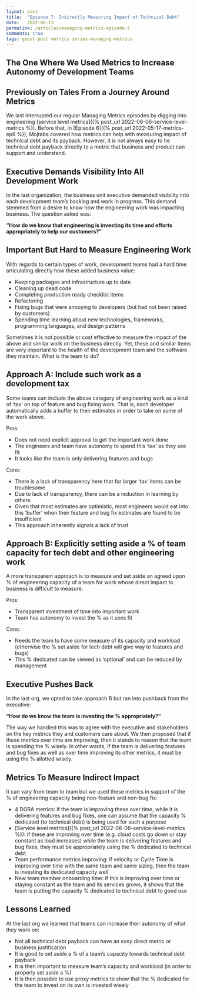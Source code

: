 ```yaml
---
layout: post
title:  "Episode 7: Indirectly Measuring Impact of Technical Debt"
date:   2022-06-13
permalink: /articles/managing-metrics-episode-7
comments: true
tags: guest-post metrics series-managing-metrics
---
```


## The One Where We Used Metrics to Increase Autonomy of Development Teams

## Previously on Tales From a Journey Around Metrics

We last interrupted our regular Managing Metrics episodes by digging into engineering [service level metrics]({% post_url 2022-06-06-service-level-metrics %}). Before that, in [Episode 6]({% post_url 2022-05-17-metrics-ep6 %}), Mojtaba covered how metrics can help with measuring impact of technical debt and its payback. However, it is not  always easy to tie technical debt payback directly to a metric that business and product can support and understand. 

## Executive Demands Visibility Into All Development Work

In the last organization, the business unit executive demanded visibility into each development team’s backlog and work in progress. This demand stemmed from a desire to know how the engineering work was impacting business. The question asked was:

**“How do we know that engineering is investing its time and efforts appropriately to help our customers?”**

## Important But Hard to Measure Engineering Work

With regards to certain types of work, development teams had a hard time articulating directly how these added business value:

- Keeping packages and infrastructure up to date
- Cleaning up dead code
- Completing production ready checklist items
- Refactoring
- Fixing bugs that were annoying to developers (but had not been raised by customers)
- Spending time learning about new technologies, frameworks, programming languages, and design patterns

Sometimes it is not possible or cost effective to measure the impact of the above and similar work on the business directly. Yet, these and similar items are very important to the health of the development team and the software they maintain. What is the team to do?

## Approach A: Include such work as a development tax

Some teams can include the above category of engineering work as a kind of ‘tax’ on top of feature and bug fixing work. That is, each developer automatically adds a buffer to their estimates in order to take on some of the work above. 

Pros:

- Does not need explicit approval to get the important work done
- The engineers and team have autonomy to spend this ‘tax’ as they see fit
- It looks like the team is only delivering features and bugs

Cons:

- There is a lack of transparency here that for larger ‘tax’ items can be troublesome
- Due to lack of transparency, there can be a reduction in learning by others
- Given that most estimates are optimistic, most engineers would eat into this ‘buffer’ when their feature and bug fix estimates are found to be insufficient
- This approach inherently signals a lack of trust

## Approach B: Explicitly setting aside a % of team capacity for tech debt and other engineering work

A more transparent approach is to measure and set aside an agreed upon % of engineering capacity of a team for work whose direct impact to business is difficult to measure. 

Pros:

- Transparent investment of time into important work
- Team has autonomy to invest the % as it sees fit

Cons:

- Needs the team to have some measure of its capacity and workload (otherwise the % set aside for tech debt will give way to features and bugs)
- This % dedicated can be viewed as ‘optional’ and can be reduced by management

## Executive Pushes Back 

In the last org, we opted to take approach B but ran into pushback from the executive:

**“How do we know the team is investing the % appropriately?”**

The way we handled this was to agree with the executive and stakeholders on the key metrics they and customers care about. We then proposed that if these metrics over time are improving, then it stands to reason that the team is spending the % wisely. In other words, if the team is delivering features and bug fixes as well as over time improving its other metrics, it must be using the % allotted wisely. 

## Metrics To Measure Indirect Impact

It can vary from team to team but we used these metrics in support of the % of engineering capacity being non-feature and non-bug fix:

- 4 DORA metrics: if the team is improving these over time, while it is delivering features and bug fixes, one can assume that the capacity % dedicated (to technical debt) is being used for such a purpose
- [Service level metrics]({% post_url 2022-06-06-service-level-metrics %}): if these are improving over time (e.g. cloud costs go down or stay constant as load increases) while the team is delivering features and bug fixes, they must be appropriately using the % dedicated to technical debt
- Team performance metrics improving: if velocity or Cycle Time is improving over time with the same team and same sizing, then the team is investing its dedicated capacity well
- New team member onboarding time: if this is improving over time or staying constant as the team and its services grows, it shows that the team is putting the capacity % dedicated to technical debt to good use

## Lessons Learned

At the last org we learned that teams can increase their autonomy of what they work on:

- Not all technical debt payback can have an easy direct metric or business justification
- It is good to set aside a % of a team’s capacity towards technical debt payback
- It is then important to measure team’s capacity and workload (in order to properly set aside a %)
- It is then possible to use proxy metrics to show that the % dedicated for the team to invest on its own is invested wisely
